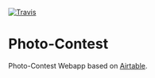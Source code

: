 [![Travis](https://img.shields.io/travis/nak-sued-webmasters/photo-contest.svg)]()

# Photo-Contest

Photo-Contest Webapp based on [Airtable](https://airtable.com).
